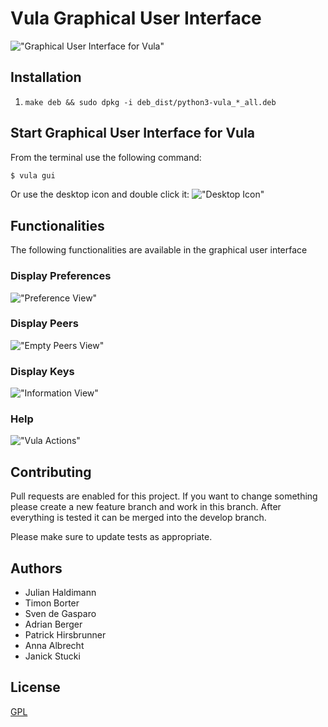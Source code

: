 # Vula Graphical User Interface

!["Graphical User Interface for Vula"](misc/tk_frontend/Preferences.png "Vula GUI")

## Installation
1. `make deb && sudo dpkg -i deb_dist/python3-vula_*_all.deb`

## Start Graphical User Interface for Vula
From the terminal use the following command:
```bash
$ vula gui
```

Or use the desktop icon and double click it:
!["Desktop Icon"](misc/tk_frontend/Desktop.png "Desktop Icon")


## Functionalities

The following functionalities are available in the graphical user interface

### Display Preferences
!["Preference View"](misc/tk_frontend/Preferences.png "Preference View")

### Display Peers
!["Empty Peers View"](misc/tk_frontend/Empty_Peers.png "Empty Peers View")

### Display Keys
!["Information View"](misc/tk_frontend/Information.png "Information View")

### Help
!["Vula Actions"](misc/tk_frontend/Actions.png "Vula Actions")

## Contributing
Pull requests are enabled for this project. If you want to change something please create a new 
feature branch and work in this branch. After everything is tested it can be merged into 
the develop branch.

Please make sure to update tests as appropriate.

## Authors
- Julian Haldimann 
- Timon Borter
- Sven de Gasparo 
- Adrian Berger
- Patrick Hirsbrunner
- Anna Albrecht
- Janick Stucki

## License
[GPL](https://choosealicense.com/licenses/gpl-3.0/)
